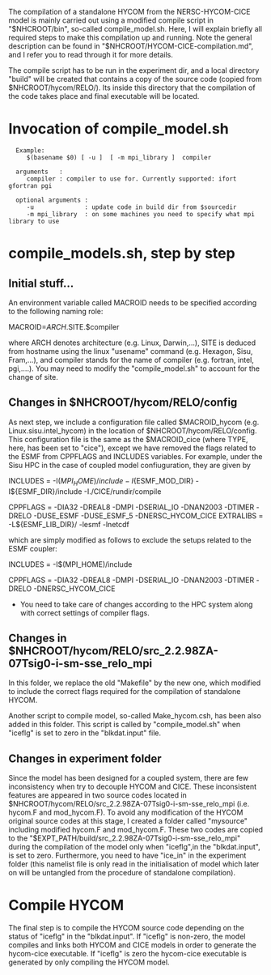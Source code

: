 

The compilation of a standalone HYCOM from the NERSC-HYCOM-CICE model is mainly carried out using a modified compile script in "$NHCROOT/bin", so-called compile_model.sh. Here, I will explain briefly all required steps to make this compilation up and running. Note the general description can be found in "$NHCROOT/HYCOM-CICE-compilation.md", and I refer you to read through it for more details.

The compile script has to be run in the experiment
dir, and a local directory "build" will be created that contains a copy of the
source code (copied from $NHCROOT/hycom/RELO/).  Its inside this directory that
the compilation of the code takes place and final executable will be located.


#  Invocation of compile_model.sh

      Example:
         $(basename $0) [ -u ]  [ -m mpi_library ]  compiler

      arguments   :
         compiler : compiler to use for. Currently supported: ifort gfortran pgi

      optional arguments :
         -u              : update code in build dir from $sourcedir
         -m mpi_library  : on some machines you need to specify what mpi library to use


# compile_models.sh, step by step 

## Initial stuff...
An environment variable called MACROID needs to be specified according to the following naming role:

MACROID=$ARCH.$SITE.$compiler

where ARCH denotes architecture (e.g. Linux, Darwin,…), SITE is deduced from hostname using the linux "usename" command (e.g. Hexagon, Sisu, Fram,…), and compiler stands for the name of compiler (e.g. fortran, intel, pgi,….). You may need to modify the "compile_model.sh" to account for the change of site. 

## Changes in $NHCROOT/hycom/RELO/config

As next step, we include a configuration file called $MACROID_hycom (e.g. Linux.sisu.intel_hycom) in the location of $NHCROOT/hycom/RELO/config. This configuration file is the same as the $MACROID_cice (where TYPE, here, has been set to "cice"), except we have removed the flags related to the ESMF from CPPFLAGS and INCLUDES variables. For example, under the Sisu HPC in the case of coupled model confiuguration, they are given by

INCLUDES      = -I$(MPI_HOME)/include  -I${ESMF_MOD_DIR} -I${ESMF_DIR}/include -I./CICE/rundir/compile


CPPFLAGS      = -DIA32 -DREAL8 -DMPI -DSERIAL_IO -DNAN2003 -DTIMER -DRELO  -DUSE_ESMF -DUSE_ESMF_5 -DNERSC_HYCOM_CICE
EXTRALIBS     = -L${ESMF_LIB_DIR}/ -lesmf -lnetcdf
  

which are simply modified as follows to exclude the setups related to the ESMF coupler: 

INCLUDES      = -I$(MPI_HOME)/include

CPPFLAGS      = -DIA32 -DREAL8 -DMPI -DSERIAL_IO -DNAN2003 -DTIMER -DRELO -DNERSC_HYCOM_CICE



* You need to take care of changes according to the HPC system along with correct settings of compiler flags.

## Changes in $NHCROOT/hycom/RELO/src_2.2.98ZA-07Tsig0-i-sm-sse_relo_mpi

In this folder, we replace the old "Makefile" by the new one, which modified to include the correct flags required for the compilation of standalone HYCOM.

Another script to compile model, so-called Make_hycom.csh, has been also added in this folder. This script is called by "compile_model.sh" when "iceflg" is set to zero in the "blkdat.input" file.



## Changes in experiment folder

Since the model has been designed for a coupled system, there are few inconsistency when try to decouple HYCOM and CICE. These inconsistent features are appeared in two source codes located in $NHCROOT/hycom/RELO/src_2.2.98ZA-07Tsig0-i-sm-sse_relo_mpi (i.e. hycom.F and mod_hycom.F). To avoid any modification of the HYCOM original source codes at this stage, I created a folder called "mysource" including modified hycom.F and mod_hycom.F. These two codes are copied to the "$EXPT_PATH/build/src_2.2.98ZA-07Tsig0-i-sm-sse_relo_mpi" during the compilation of the model only when "iceflg",in the "blkdat.input", is set to zero. Furthermore, you need to have "ice_in" in the experiment folder (this namelist file is only read in the initialisation of model which later on will be untangled from the procedure of standalone compilation).

# Compile HYCOM

The final step is to compile the HYCOM source code depending on the status of "iceflg" in the "blkdat.input". If "iceflg" is non-zero, the model compiles and links both HYCOM and CICE models in order to generate the hycom-cice executable. If "iceflg" is zero the hycom-cice executable is generated by only compiling the HYCOM model.


